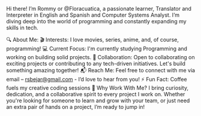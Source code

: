 Hi there! I’m Rommy or @Floracuatica, a passionate learner, Translator and Interpreter in English and Spanish and Computer Systems Analyst. I’m diving deep into the world of programming and constantly expanding my skills in tech.

🔍 About Me:
🎬 Interests: I love movies, series, anime, and, of course, programming!
💻 Current Focus: I'm currently studying Programming and working on building solid projects.
🤝 Collaboration: Open to collaborating on exciting projects or contributing to any tech-driven initiatives. Let's build something amazing together!
📬 Reach Me: Feel free to connect with me via email – rsbejar@gmail.com -  I’d love to hear from you!
⚡ Fun Fact: Coffee fuels my creative coding sessions
🌱 Why Work With Me?
I bring curiosity, dedication, and a collaborative spirit to every project I work on. Whether you're looking for someone to learn and grow with your team, or just need an extra pair of hands on a project, I’m ready to jump in!

